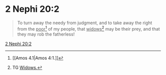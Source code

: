 # 2 Nephi 20:2

> To turn away the needy from judgment, and to take away the right from the <u>poor</u>[^a] of my people, that <u>widows</u>[^b] may be their prey, and that they may rob the fatherless!

[2 Nephi 20:2](https://www.churchofjesuschrist.org/study/scriptures/bofm/2-ne/20?lang=eng&id=p2#p2)


[^a]: [[Amos 4.1|Amos 4:1.]]
[^b]: TG [Widows.](https://www.churchofjesuschrist.org/study/scriptures/tg/widows?lang=eng)
